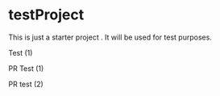 # testProject

This is just a starter project . It will be used for test purposes.

Test (1)

PR Test (1)

PR test (2)

